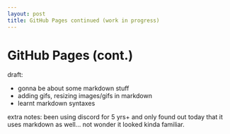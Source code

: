 ```yaml
---
layout: post
title: GitHub Pages continued (work in progress)
---
```


# GitHub Pages (cont.)


draft:

- gonna be about some markdown stuff
- adding gifs, resizing images/gifs in markdown
- learnt markdown syntaxes
 

extra notes:
been using discord for 5 yrs+ and only found out today that it uses markdown as well... not wonder it looked kinda familiar.